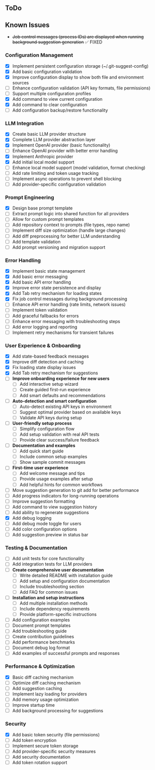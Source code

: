 ## ToDo

## Known Issues

- ~~Job control messages (process IDs) are displayed when running background suggestion generation~~ ✅ FIXED

### Configuration Management

- [x] Implement persistent configuration storage (~/.git-suggest-config)
- [x] Add basic configuration validation
- [x] Improve configuration display to show both file and environment sources
- [ ] Enhance configuration validation (API key formats, file permissions)
- [ ] Support multiple configuration profiles
- [x] Add command to view current configuration
- [x] Add command to clear configuration
- [ ] Add configuration backup/restore functionality

### LLM Integration

- [x] Create basic LLM provider structure
- [x] Complete LLM provider abstraction layer
- [x] Implement OpenAI provider (basic functionality)
- [ ] Enhance OpenAI provider with better error handling
- [x] Implement Anthropic provider
- [x] Add initial local model support
- [ ] Enhance local model support (model validation, format checking)
- [ ] Add rate limiting and token usage tracking
- [ ] Implement async operations to prevent shell blocking
- [ ] Add provider-specific configuration validation

### Prompt Engineering

- [x] Design base prompt template
- [ ] Extract prompt logic into shared function for all providers
- [ ] Allow for custom prompt templates
- [ ] Add repository context to prompts (file types, repo name)
- [ ] Implement diff size optimization (handle large changes)
- [ ] Add diff preprocessing for better LLM understanding
- [ ] Add template validation
- [ ] Add prompt versioning and migration support

### Error Handling

- [x] Implement basic state management
- [x] Add basic error messaging
- [x] Add basic API error handling
- [x] Improve error state persistence and display
- [x] Add Tab retry mechanism for loading states
- [x] Fix job control messages during background processing
- [ ] Enhance API error handling (rate limits, network issues)
- [ ] Implement token validation
- [ ] Add graceful fallbacks for errors
- [ ] Enhance error messaging with troubleshooting steps
- [ ] Add error logging and reporting
- [ ] Implement retry mechanisms for transient failures

### User Experience & Onboarding

- [x] Add state-based feedback messages
- [x] Improve diff detection and caching
- [x] Fix loading state display issues
- [x] Add Tab retry mechanism for suggestions
- [ ] **Improve onboarding experience for new users**
  - [ ] Add interactive setup wizard
  - [ ] Create guided first-run experience
  - [ ] Add smart defaults and recommendations
- [ ] **Auto-detection and smart configuration**
  - [ ] Auto-detect existing API keys in environment
  - [ ] Suggest optimal provider based on available keys
  - [ ] Validate API keys during setup
- [ ] **User-friendly setup process**
  - [ ] Simplify configuration flow
  - [ ] Add setup validation with real API tests
  - [ ] Provide clear success/failure feedback
- [ ] **Documentation and examples**
  - [ ] Add quick start guide
  - [ ] Include common setup examples
  - [ ] Show sample commit messages
- [ ] **First-time user experience**
  - [ ] Add welcome message and tips
  - [ ] Provide usage examples after setup
  - [ ] Add helpful hints for common workflows
- [ ] Move suggestion generation to git add for better performance
- [ ] Add progress indicators for long-running operations
- [ ] Improve suggestion formatting
- [ ] Add command to view suggestion history
- [ ] Add ability to regenerate suggestions
- [x] Add debug logging
- [ ] Add debug mode toggle for users
- [ ] Add color configuration options
- [ ] Add suggestion preview in status bar

### Testing & Documentation

- [ ] Add unit tests for core functionality
- [ ] Add integration tests for LLM providers
- [ ] **Create comprehensive user documentation**
  - [ ] Write detailed README with installation guide
  - [ ] Add setup and configuration documentation
  - [ ] Include troubleshooting section
  - [ ] Add FAQ for common issues
- [ ] **Installation and setup instructions**
  - [ ] Add multiple installation methods
  - [ ] Include dependency requirements
  - [ ] Provide platform-specific instructions
- [ ] Add configuration examples
- [ ] Document prompt templates
- [ ] Add troubleshooting guide
- [ ] Create contribution guidelines
- [ ] Add performance benchmarks
- [ ] Document debug log format
- [ ] Add examples of successful prompts and responses

### Performance & Optimization

- [x] Basic diff caching mechanism
- [ ] Optimize diff caching mechanism
- [ ] Add suggestion caching
- [ ] Implement lazy loading for providers
- [ ] Add memory usage optimization
- [ ] Improve startup time
- [ ] Add background processing for suggestions

### Security

- [x] Add basic token security (file permissions)
- [ ] Add token encryption
- [ ] Implement secure token storage
- [ ] Add provider-specific security measures
- [ ] Add security documentation
- [ ] Add token rotation support
